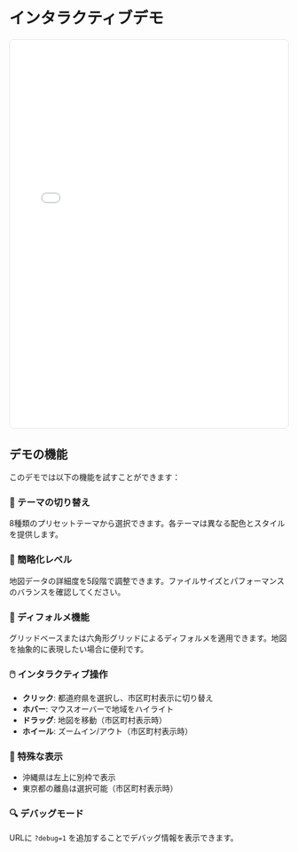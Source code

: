 # インタラクティブデモ

<style>
  .demo-container {
    margin: 20px 0;
    border: 1px solid #e2e2e3;
    border-radius: 8px;
    overflow: hidden;
    height: 700px;
  }
  .demo-container iframe {
    width: 100%;
    height: 100%;
    border: none;
  }
</style>

<div class="demo-container">
  <iframe src="./demo-fixed.html" title="Japan Map Selector Interactive Demo"></iframe>
</div>

## デモの機能

このデモでは以下の機能を試すことができます：

### 🎨 テーマの切り替え
8種類のプリセットテーマから選択できます。各テーマは異なる配色とスタイルを提供します。

### 📐 簡略化レベル
地図データの詳細度を5段階で調整できます。ファイルサイズとパフォーマンスのバランスを確認してください。

### 🔷 ディフォルメ機能
グリッドベースまたは六角形グリッドによるディフォルメを適用できます。地図を抽象的に表現したい場合に便利です。

### 🖱️ インタラクティブ操作
- **クリック**: 都道府県を選択し、市区町村表示に切り替え
- **ホバー**: マウスオーバーで地域をハイライト
- **ドラッグ**: 地図を移動（市区町村表示時）
- **ホイール**: ズームイン/アウト（市区町村表示時）

### 📍 特殊な表示
- 沖縄県は左上に別枠で表示
- 東京都の離島は選択可能（市区町村表示時）

### 🔍 デバッグモード
URLに `?debug=1` を追加することでデバッグ情報を表示できます。